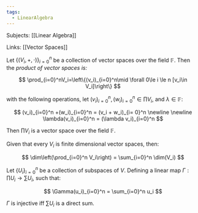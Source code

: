 ```yaml
---
tags:
  - LinearAlgebra
---
```

Subjects: [[Linear Algebra]]

Links: [[Vector Spaces]]

Let $\{(V_i, +, \cdot)\}_{i=0}^n$ be a collection of vector spaces over the field $\mathbb F$. Then the _product of vector spaces is:_

$$ \prod_{i=0}^nV_i=\left\{(v_i)_{i=0}^n\mid \forall 0\le i \le n [v_i\in V_i]\right\} $$

with the following operations, let $(v_i)_{i=0}^n, (w_i)_{i=0}^n \in \prod V_i$, and $\lambda \in \mathbb F$:

$$ (v_i)_{i=0}^n +(w_i)_{i=0}^n = (v_i + w_i)_{i= 0}^n \newline \newline \lambda(v_i)_{i=0}^n = (\lambda v_i)_{i=0}^n $$

Then $\prod V_i$ is a vector space over the field $\mathbb F$.

Given that every $V_i$ is finite dimensional vector spaces, then:

$$ \dim\left(\prod_{i=0}^n V_i\right) = \sum_{i=0}^n \dim(V_i) $$

Let $\{U_i\}_{i=0}^n$ be a collection of subspaces of $V$. Defining a linear map $\Gamma: \prod U_i \to \sum U_i$, such that:

$$ \Gamma(u_i)_{i=0}^n = \sum_{i=0}^n u_i $$

$\Gamma$ is injective iff $\sum U_i$ is a direct sum.